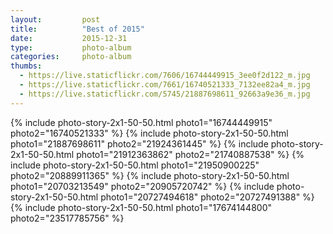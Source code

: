 ```yaml
---
layout:         post
title:          "Best of 2015"
date:           2015-12-31
type:           photo-album
categories:     photo-album
thumbs:
  - https://live.staticflickr.com/7606/16744449915_3ee0f2d122_m.jpg 
  - https://live.staticflickr.com/7661/16740521333_7132ee82a4_m.jpg 
  - https://live.staticflickr.com/5745/21887698611_92663a9e36_m.jpg
---
```


{% include photo-story-2x1-50-50.html photo1="16744449915" photo2="16740521333" %}
{% include photo-story-2x1-50-50.html photo1="21887698611" photo2="21924361445" %}
{% include photo-story-2x1-50-50.html photo1="21912363862" photo2="21740887538" %}
{% include photo-story-2x1-50-50.html photo1="21950900225" photo2="20889911365" %}
{% include photo-story-2x1-50-50.html photo1="20703213549" photo2="20905720742" %}
{% include photo-story-2x1-50-50.html photo1="20727494618" photo2="20727491388" %}
{% include photo-story-2x1-50-50.html photo1="17674144800" photo2="23517785756" %}